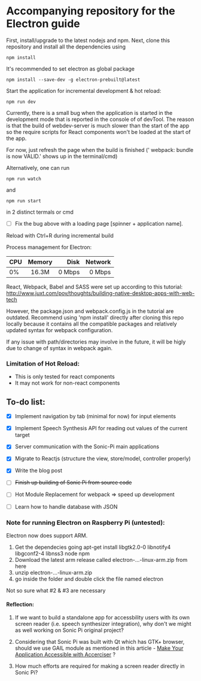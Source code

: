 # Accompanying repository for the Electron guide

First, install/upgrade to the latest nodejs and npm.
Next, clone this repository and install all the dependencies using
```
npm install
```
It's recommended to set electron as global package
```
npm install --save-dev -g electron-prebuilt@latest
```

Start the application for incremental development & hot reload:
```
npm run dev
```

Currently, there is a small bug when the application is started in the development mode that is reported in the console of of devTool. The reason is that the build of webdev-server is much slower than the start of the app so the require scripts for React components won't be loaded at the start of the app.

For now, just refresh the page when the build is finished (' webpack: bundle is now VALID.' shows up in the terminal/cmd)

Alternatively, one can run
```
npm run watch
```
and
```
npm run start
```
in 2 distinct termals or cmd

- [ ] Fix the bug above with a loading page [spinner + application name].

Reload with Ctrl+R during incremental build

Process management for Electron:
 
|    CPU   |   Memory      |  Disk |  Network |
|----------|:-------------:|------:|---------:|
|     0%   |  16.3M        | 0 Mbps|   0 Mbps | 

React, Webpack, Babel and SASS were set up according to this tutorial:
http://www.juxt.com/pov/thoughts/building-native-desktop-apps-with-web-tech

However, the package.json and webpack.config.js in the tutorial are outdated. Recommend using 'npm install' directly after cloning this repo locally because it contains all the compatible packages and relatively updated syntax for webpack configuration.

If any issue with path/directories may involve in the future, it will be higly due to change of syntax in webpack again.

### Limitation of Hot Reload:
- This is only tested for react components
- It may not work for non-react components

## To-do list:
- [x] Implement navigation by tab (minimal for now) for input elements
- [x] Implement Speech Synthesis API for reading out values of the current target
- [x] Server communication with the Sonic-Pi main applications
- [x] Migrate to Reactjs (structure the view, store/model, controller properly)
- [x] Write the blog post
- [ ] ~~Finish up building of Sonic Pi from source code~~
- [ ] Hot Module Replacement for webpack => speed up development
- [ ] Learn how to handle database with JSON


### Note for running Electron on Raspberry Pi (untested):
Electron now does support ARM.

1. Get the dependecies going apt-get install libgtk2.0-0 libnotify4 libgconf2-4 libnss3 node npm
2. Download the latest arm release called electron-...-linux-arm.zip from here
3. unzip electron-...-linux-arm.zip
4. go inside the folder and double click the file named electron

Not so sure what #2 & #3 are necessary

#### Reflection:
1. If we want to build a standalone app for accessbility users with its own screen reader (i.e. speech synthesizer integration), why don't we might as well working on Sonic Pi original project?

2. Considering that Sonic Pi was built with Qt which has GTK+ browser, should we use GAIL module as mentioned in this article - [Make Your Application Accessible with Accerciser](http://www.linuxjournal.com/article/9991) ?

3. How much efforts are required for making a screen reader directly in Sonic Pi?
